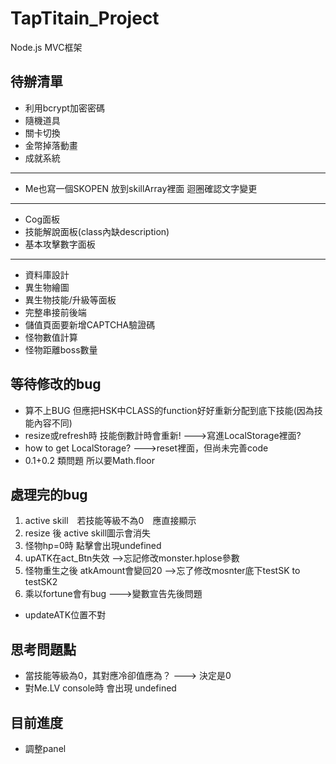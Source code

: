 # TapTitain_Project


Node.js
MVC框架

## 待辦清單
* 利用bcrypt加密密碼
* 隨機道具
* 關卡切換
* 金幣掉落動畫
* 成就系統
-------------------
* Me也寫一個SKOPEN 放到skillArray裡面 迴圈確認文字變更
-------------------
* Cog面板
* 技能解說面板(class內缺description)
* 基本攻擊數字面板
-------------------
* 資料庫設計
* 異生物繪圖
* 異生物技能/升級等面板
* 完整串接前後端
* 儲值頁面要新增CAPTCHA驗證碼
* 怪物數值計算
* 怪物距離boss數量

## 等待修改的bug
* 算不上BUG 但應把HSK中CLASS的function好好重新分配到底下技能(因為技能內容不同)
* resize或refresh時 技能倒數計時會重新!  --->寫進LocalStorage裡面?
* how to get LocalStorage?    --->reset裡面，但尚未完善code
* 0.1+0.2 類問題 所以要Math.floor



## 處理完的bug
1. active skill　若技能等級不為0　應直接顯示
2. resize 後 active skill圖示會消失
3. 怪物hp=0時 點擊會出現undefined
4. upATK在act_Btn失效 -->忘記修改monster.hplose參數
5. 怪物重生之後 atkAmount會變回20  -->忘了修改mosnter底下testSK to testSK2
6. 乘以fortune會有bug  --->變數宣告先後問題
* updateATK位置不對

## 思考問題點
* 當技能等級為0，其對應冷卻值應為？   ---> 決定是0
* 對Me.LV console時 會出現 undefined

## 目前進度
* 調整panel